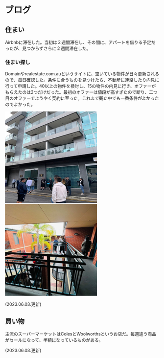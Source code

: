 # ブログ

## 住まい
Airbnbに滞在した。当初は２週間滞在し、その間に、アパートを借りる予定だったが、見つからずさらに２週間滞在した。

### 住まい探し
Domainやrealestate.com.auというサイトに、空いている物件が日々更新されるので、毎日確認した。条件に合うものを見つけたら、不動産に連絡したり内見に行って申請した。40以上の物件を検討し、15の物件の内見に行き、オファーがもらえたのは2つだけだった。最初のオファーは値段が高すぎたので断り、二つ目のオファーでようやく契約に至った。これまで観た中でも一番条件がよかったのでよかった。

<img src="inspection1.jpg"  width="300" height="300">
<img src="inspection2.jpg"  width="300" height="300">

(2023.06.03.更新)

## 買い物
主流のスーパーマーケットはColesとWoolworthsというお店だ。毎週違う商品がセールになって、半額になっているものがある。

(2023.06.03.更新)

